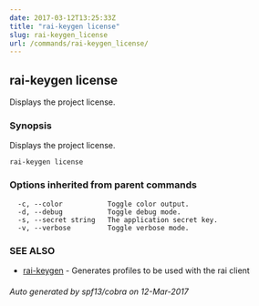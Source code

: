 ```yaml
---
date: 2017-03-12T13:25:33Z
title: "rai-keygen license"
slug: rai-keygen_license
url: /commands/rai-keygen_license/
---
```

## rai-keygen license

Displays the project license.

### Synopsis


Displays the project license.

```
rai-keygen license
```

### Options inherited from parent commands

```
  -c, --color           Toggle color output.
  -d, --debug           Toggle debug mode.
  -s, --secret string   The application secret key.
  -v, --verbose         Toggle verbose mode.
```

### SEE ALSO
* [rai-keygen](/commands/rai-keygen/)	 - Generates profiles to be used with the rai client

###### Auto generated by spf13/cobra on 12-Mar-2017
